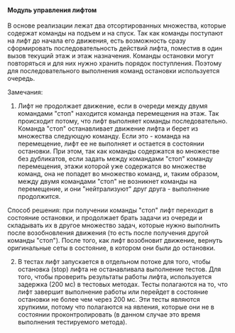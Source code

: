 #### Модуль управления лифтом

В основе реализации лежат два отсортированных множества, которые содержат команды на подъем и на спуск.
Так как команды поступают на лифт до начала его движения, есть возможность сразу сформировать последовательность действий лифта, поместив в один вызов текущий этаж и этаж назначения.
Команды остановки могут повторяться и для них нужно хранить порядок поступления. Поэтому для последовательного выполнения команд остановки используется очередь.

Замечания:
1) Лифт не продолжает движение, если в очереди между двумя командами "стоп" находится команда перемещения на этаж. 
Так происходит потому, что лифт выполняет команды последовательно. Команда "стоп" останавливает движение лифта и берет из множества следующую команду. Если это - команда на перемещение, лифт ее не выполняет и остается в состоянии остановки.
При этом, так как команды содержатся во множестве без дубликатов, если задать между командами "стоп" команду перемещения, этажи которой уже содержатся во множестве команд, она не попадет во множество команд, и, таким образом, между двумя командами "стоп" не возникнет команды на перемещение, и они "нейтрализуют" друг друга - выполнение продолжится.

Способ решения: при получении команды "стоп" лифт переходит в состояние остановки, и продолжает брать задачи из очереди и складывать их в другое множество задач, которые нужно выполнить после возобновления движения (то есть после получения другой команды "стоп"). После того, как лифт возобновит движение, вернуть оригинальные сеты в состояние, в котором они были до остановки.

2) В тестах лифт запускается в отдельном потоке для того, чтобы остановка (stop) лифта не останавливала выполнение тестов. Для того, чтобы проверить результаты работы лифта, используется задержка (200 мс) в тестовых методах. Тесты полагаются на то, что лифт завершит выполнение работы или перейдет в состояние остановки не более чем через 200 мс. Эти тесты являются хрупкими, потому что полагаются на явления, которые они не в состоянии проконтролировать (в данном случае это время выполнения тестируемого метода). 
